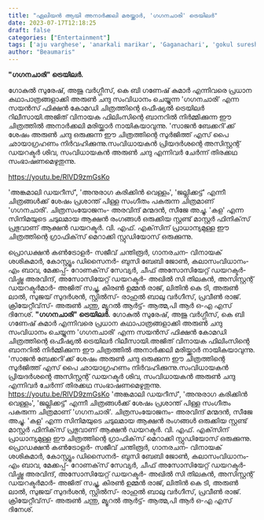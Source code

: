 ```yaml
---
title: "ഏലിയൻ ആയി അനാർക്കലി മരയ്ക്കാർ, 'ഗഗനചാരി' ട്രെയിലർ"
date: 2023-07-17T12:18:25
draft: false
categories: ["Entertainment"]
tags: ['aju varghese', 'anarkali marikar', 'Gaganachari', 'gokul suresh', 'k b ganesh kumar', 'Official Trailer']
author: "Beaumaris"
---
```


<strong>"ഗഗനചാരി" ട്രെയിലർ.</strong>

ഗോകുല്‍ സുരേഷ്, അജു വര്‍ഗ്ഗീസ്, കെ ബി ഗണേഷ് കുമാര്‍ എന്നിവരെ പ്രധാന കഥാപാത്രങ്ങളാക്കി അരുണ്‍ ചന്ദു സംവിധാനം ചെയ്യുന്ന 'ഗഗനചാരി' എന്ന സയന്‍സ് ഫിക്ഷന്‍ കോമഡി ചിത്രത്തിന്റെ ഒഫീഷ്യൽ ട്രെയിലർ റിലീസായി.അജിത് വിനായക ഫിലിംസിന്റെ ബാനറില്‍ നിര്‍മ്മിക്കുന്ന ഈ ചിത്രത്തില്‍ അനാര്‍ക്കലി മരിയ്ക്കാര്‍ നായികയാവുന്നു. 'സാജന്‍ ബേക്കറി'ക്ക് ശേഷം അരുണ്‍ ചന്ദു ഒരുക്കുന്ന ഈ ചിത്രത്തിന്റെ സുര്‍ജിത്ത് എസ് പൈ ഛായാഗ്രഹണം നിര്‍വഹിക്കുന്നു.സംവിധായകന്‍ പ്രിയദര്‍ശന്റെ അസിസ്റ്റന്റ് ഡയറക്ടര്‍ ശിവ, സംവിധായകന്‍ അരുണ്‍ ചന്ദു എന്നിവര്‍ ചേര്‍ന്ന് തിരക്കഥ സംഭാഷണമെഴുതുന്നു.

https://youtu.be/RlVD9zmGsKo

'അങ്കമാലി ഡയറീസ്', 'അനുരാഗ കരിക്കിന്‍ വെള്ളം', 'ജല്ലിക്കട്ട്' എന്നീ ചിത്രങ്ങള്‍ക്ക് ശേഷം പ്രശാന്ത് പിള്ള സംഗീതം പകരുന്ന ചിത്രമാണ് 'ഗഗനചാരി'. ചിത്രസംയോജനം- അരവിന്ദ് മന്മദന്‍, സീജേ അച്ചു. 'കള' എന്ന സിനിമയുടെ ചടുലമായ ആക്ഷന്‍ രംഗങ്ങള്‍ ഒരുക്കിയ സ്റ്റണ്ട് മാസ്റ്റര്‍ ഫിനിക്‌സ് പ്രഭുവാണ് ആക്ഷന്‍ ഡയറക്ടര്‍. വി. എഫ്. എക്‌സിന് പ്രാധാന്യമുള്ള ഈ ചിത്രത്തിന്റെ ഗ്രാഫിക്‌സ് മെറാക്കി സ്റ്റുഡിയോസ് ഒരുക്കുന്നു.

പ്രൊഡക്ഷന്‍ കണ്‍ട്രോളര്‍- സജീവ് ചന്തിരൂര്‍, ഗാനരചന- വിനായക് ശശികുമാര്‍, കോസ്റ്റ്യൂം ഡിസൈനര്‍- ബുസി ബേബി ജോണ്‍, കലാസംവിധാനം- എം ബാവ, മേക്കപ്പ്- റോണക്‌സ് സേവ്യര്‍, ചീഫ് അസോസിയേറ്റ് ഡയറക്ടര്‍- വിഷ്ണു അരവിന്ദ്, അസോസിയേറ്റ് ഡയറക്ടര്‍- അഖില്‍ സി തിലകന്‍, അസിസ്റ്റന്റ് ഡയറക്ടര്‍മാര്‍- അജിത് സച്ചു, കിരണ്‍ ഉമ്മന്‍ രാജ്, ലിതിന്‍ കെ ടി, അരുണ്‍ ലാല്‍, സുജയ് സുദര്‍ശന്‍, സ്റ്റില്‍സ്- രാഹുല്‍ ബാലു വര്‍ഗീസ്, പ്രവീണ്‍ രാജ്. ക്രിയേറ്റീവ്‌സ്- അരുണ്‍ ചന്തു, മ്യൂറല്‍ ആര്‍ട്ട്- ആത്മ,പി ആർ ഒ-എ എസ് ദിനേശ്.
**"ഗഗനചാരി" ട്രെയിലർ.** ഗോകുല്‍ സുരേഷ്, അജു വര്‍ഗ്ഗീസ്, കെ ബി ഗണേഷ് കുമാര്‍ എന്നിവരെ പ്രധാന കഥാപാത്രങ്ങളാക്കി അരുണ്‍ ചന്ദു സംവിധാനം ചെയ്യുന്ന 'ഗഗനചാരി' എന്ന സയന്‍സ് ഫിക്ഷന്‍ കോമഡി ചിത്രത്തിന്റെ ഒഫീഷ്യൽ ട്രെയിലർ റിലീസായി.അജിത് വിനായക ഫിലിംസിന്റെ ബാനറില്‍ നിര്‍മ്മിക്കുന്ന ഈ ചിത്രത്തില്‍ അനാര്‍ക്കലി മരിയ്ക്കാര്‍ നായികയാവുന്നു. 'സാജന്‍ ബേക്കറി'ക്ക് ശേഷം അരുണ്‍ ചന്ദു ഒരുക്കുന്ന ഈ ചിത്രത്തിന്റെ സുര്‍ജിത്ത് എസ് പൈ ഛായാഗ്രഹണം നിര്‍വഹിക്കുന്നു.സംവിധായകന്‍ പ്രിയദര്‍ശന്റെ അസിസ്റ്റന്റ് ഡയറക്ടര്‍ ശിവ, സംവിധായകന്‍ അരുണ്‍ ചന്ദു എന്നിവര്‍ ചേര്‍ന്ന് തിരക്കഥ സംഭാഷണമെഴുതുന്നു. https://youtu.be/RlVD9zmGsKo 'അങ്കമാലി ഡയറീസ്', 'അനുരാഗ കരിക്കിന്‍ വെള്ളം', 'ജല്ലിക്കട്ട്' എന്നീ ചിത്രങ്ങള്‍ക്ക് ശേഷം പ്രശാന്ത് പിള്ള സംഗീതം പകരുന്ന ചിത്രമാണ് 'ഗഗനചാരി'. ചിത്രസംയോജനം- അരവിന്ദ് മന്മദന്‍, സീജേ അച്ചു. 'കള' എന്ന സിനിമയുടെ ചടുലമായ ആക്ഷന്‍ രംഗങ്ങള്‍ ഒരുക്കിയ സ്റ്റണ്ട് മാസ്റ്റര്‍ ഫിനിക്‌സ് പ്രഭുവാണ് ആക്ഷന്‍ ഡയറക്ടര്‍. വി. എഫ്. എക്‌സിന് പ്രാധാന്യമുള്ള ഈ ചിത്രത്തിന്റെ ഗ്രാഫിക്‌സ് മെറാക്കി സ്റ്റുഡിയോസ് ഒരുക്കുന്നു. പ്രൊഡക്ഷന്‍ കണ്‍ട്രോളര്‍- സജീവ് ചന്തിരൂര്‍, ഗാനരചന- വിനായക് ശശികുമാര്‍, കോസ്റ്റ്യൂം ഡിസൈനര്‍- ബുസി ബേബി ജോണ്‍, കലാസംവിധാനം- എം ബാവ, മേക്കപ്പ്- റോണക്‌സ് സേവ്യര്‍, ചീഫ് അസോസിയേറ്റ് ഡയറക്ടര്‍- വിഷ്ണു അരവിന്ദ്, അസോസിയേറ്റ് ഡയറക്ടര്‍- അഖില്‍ സി തിലകന്‍, അസിസ്റ്റന്റ് ഡയറക്ടര്‍മാര്‍- അജിത് സച്ചു, കിരണ്‍ ഉമ്മന്‍ രാജ്, ലിതിന്‍ കെ ടി, അരുണ്‍ ലാല്‍, സുജയ് സുദര്‍ശന്‍, സ്റ്റില്‍സ്- രാഹുല്‍ ബാലു വര്‍ഗീസ്, പ്രവീണ്‍ രാജ്. ക്രിയേറ്റീവ്‌സ്- അരുണ്‍ ചന്തു, മ്യൂറല്‍ ആര്‍ട്ട്- ആത്മ,പി ആർ ഒ-എ എസ് ദിനേശ്.
